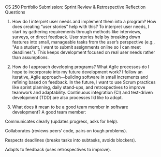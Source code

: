 CS 250 Portfolio Submission: Sprint Review & Retrospective
Reflection Questions
1. How do I interpret user needs and implement them into a program? How does creating “user stories” help with this?
To interpret user needs, I start by gathering requirements through methods like interviews, surveys, or direct feedback. User stories help by breaking down features into small, manageable tasks from the user’s perspective (e.g., "As a student, I want to submit assignments online so I can meet deadlines"). This keeps development focused on real user needs rather than assumptions.

2. How do I approach developing programs? What Agile processes do I hope to incorporate into my future development work?
I follow an iterative, Agile approach—building software in small increments and refining based on feedback. In the future, I want to use Scrum practices like sprint planning, daily stand-ups, and retrospectives to improve teamwork and adaptability. Continuous integration (CI) and test-driven development (TDD) are also processes I’d like to adopt.

3. What does it mean to be a good team member in software development?
A good team member:

Communicates clearly (updates progress, asks for help).

Collaborates (reviews peers’ code, pairs on tough problems).

Respects deadlines (breaks tasks into subtasks, avoids blockers).

Adapts to feedback (uses retrospectives to improve).
